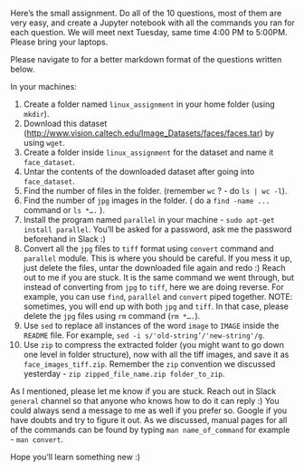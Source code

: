 Here’s the small assignment. Do all of the 10 questions, most of them are very easy, and create a Jupyter notebook with all the commands you ran for each question. We will meet next Tuesday, same time 4:00 PM to 5:00PM. Please bring your laptops.

Please navigate to for a better markdown format of the questions written below.
 
In your machines:

1. Create a folder named `linux_assignment` in your home folder (using `mkdir`).
2. Download this dataset (http://www.vision.caltech.edu/Image_Datasets/faces/faces.tar) by using `wget`. 
3. Create a folder inside `linux_assignment` for the dataset and name it `face_dataset`.
4. Untar the contents of the downloaded dataset after going into `face_dataset`.
5. Find the number of files in the folder. (remember `wc` ? - do `ls | wc -l`).
6. Find the number of `jpg` images in the folder. ( do a `find -name ...` command or `ls *….` ).
7. Install the program named `parallel` in your machine - `sudo apt-get install parallel`. You’ll be asked for a password, ask me the password beforehand in Slack :)
8. Convert all the `jpg` files to `tiff` format using `convert` command and `parallel` module. This is where you should be careful. If you mess it up, just delete the files, untar the downloaded file again and redo :) Reach out to me if you are stuck. It is the same command we went through, but instead of converting from `jpg` to `tiff`, here we are doing reverse. For example, you can use `find`, `parallel` and `convert` piped together. NOTE: sometimes, you will end up with both `jpg` and `tiff`. In that case, please delete the `jpg` files using `rm` command (`rm *….`).
9. Use `sed` to replace all instances of the word `image` to `IMAGE` inside the `README` file. For example, `sed -i s/'old-string’/'new-string'/g`.
10. Use `zip` to compress the extracted folder (you might want to go down one level in folder structure), now with all the tiff images, and save it as `face_images_tiff.zip`. Remember the `zip` convention we discussed yesterday - `zip zipped_file_name.zip folder_to_zip`.

As I mentioned, please let me know if you are stuck. Reach out in Slack `general` channel so that anyone who knows how to do it can reply :) You could always send a message to me as well if you prefer so. Google if you have doubts and try to figure it out. As we discussed, manual pages for all of the commands can be found by typing `man name_of_command` for example - `man convert`.

Hope you’ll learn something new :)
